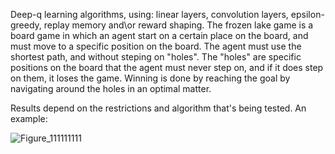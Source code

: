 Deep-q learning algorithms, using: linear layers, convolution layers, epsilon-greedy, replay memory and\or reward shaping.
The frozen lake game is a board game in which an agent start on a certain place on the board, and must move to a specific position on the board. The agent must use the shortest path, and without steping on "holes". The "holes" are specific positions on the board that the agent must never step on, and if it does step on them, it loses the game. Winning is done by reaching the goal by navigating around the holes in an optimal matter.

Results depend on the restrictions and algorithm that's being tested. An example:

![Figure_111111111](https://github.com/ShaielVistuch/DRL_for_Frozen_Lake/assets/133270551/98a62ed4-c8ff-4e03-89b8-325129084c06)
